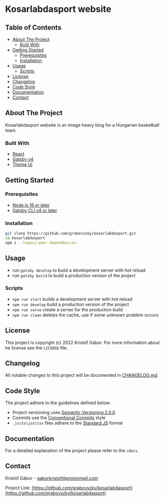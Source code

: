# Kosarlabdasport website

## Table of Contents

- [About The Project](#about-the-project)
  - [Built With](#built-with)
- [Getting Started](#getting-started)
  - [Prerequisites](#prerequisites)
  - [Installation](#installation)
- [Usage](#usage)
  - [Scripts](#scripts)
- [License](#license)
- [Changelog](#changelog)
- [Code Style](#code-style)
- [Documentation](#documentation)
- [Contact](#contact)

## About The Project

Kosarlabdasport website is an image heavy blog for a Hungarian basketball team.

### Built With

- [React](https://reactjs.org)
- [Gatsby v4](https://www.gatsbyjs.com)
- [Theme Ui](https://theme-ui.com/)

## Getting Started

### Prerequisites

- [Node.js 16 or later](https://nodejs.org/en/)
- [Gatsby CLI v4 or later](https://www.gatsbyjs.com)

### Installation

```bash
git clone https://github.com/grabovszky/kosarlabdasport.git
cd kosarlabdasport
npm i --legacy-peer-dependencies
```

## Usage

- run `gatsby develop` to build a development server with hot reload
- run `gatsby build` to build a production version of the project

### Scripts

- `npm run start` builds a development server with hot reload
- `npm run develop` build a production version of the project
- `npm run serve` create a server for the production build
- `npm run clean` deletes the cache, use if some unknown problem occurs

## License

This project is copyright (c) 2022 Kristóf Gábor. For more information about he license see the `LICENSE` file.

## Changelog

All notable changes to this project will be documented in [CHANGELOG.md](https://github.com/grabovszky/kosarlabdasport/README.md).

## Code Style

The project adhere to the guidelines defined below:

- Project versioning uses [Semantic Versioning 2.0.0](https://semver.org/)
- Commits use the [Conventional Commits](https://www.conventionalcommits.org/en/v1.0.0/) style
- `.js\ts\jsx\tsx` files adhere to the [Standard JS](https://standardjs.com) format

## Documentation

For a detailed explanation of the project please refer to the `/docs`.

## Contact

Kristóf Gábor - [gaborkristof@protonmail.com](gaborkristof@protonmail.com)

Project Link: [https://github.com/grabovszky/kosarlabdasport](https://github.com/grabovszky/kosarlabdasport)
